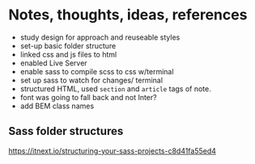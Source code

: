 # Notes, thoughts, ideas, references
- study design for approach and reuseable styles
- set-up basic folder structure
- linked css and js files to html
- enabled Live Server
- enable sass to compile scss to css w/terminal
- set up sass to watch for changes/ terminal
- structured HTML, used `section` and `article` tags of note.
- font was going to fall back and not Inter?
- add BEM class names

## Sass folder structures
https://itnext.io/structuring-your-sass-projects-c8d41fa55ed4

